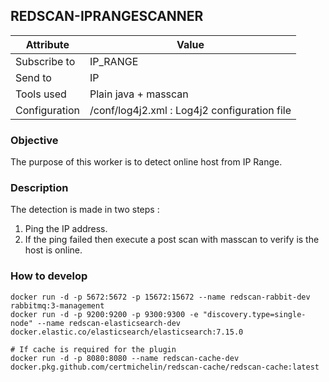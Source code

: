 ## REDSCAN-IPRANGESCANNER

| Attribute     | Value                                        |
| ------------- | -------------------------------------------- |
| Subscribe to  | IP_RANGE                                     |
| Send to       | IP                                           |
| Tools used    | Plain java + masscan                         |
| Configuration | /conf/log4j2.xml : Log4j2 configuration file |

### Objective

The purpose of this worker is to detect online host from IP Range.

### Description

The detection is made in two steps :
1. Ping the IP address.
2. If the ping failed then execute a post scan with masscan to verify is the host is online.

### How to develop

```
docker run -d -p 5672:5672 -p 15672:15672 --name redscan-rabbit-dev rabbitmq:3-management
docker run -d -p 9200:9200 -p 9300:9300 -e "discovery.type=single-node" --name redscan-elasticsearch-dev docker.elastic.co/elasticsearch/elasticsearch:7.15.0

# If cache is required for the plugin
docker run -d -p 8080:8080 --name redscan-cache-dev docker.pkg.github.com/certmichelin/redscan-cache/redscan-cache:latest
```